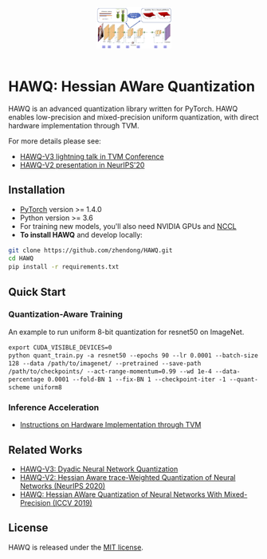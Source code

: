<p align="center">
  <img src="imgs/resnet18_TC.png" width="150">
  <br />
  <br />
  </p>

# HAWQ: Hessian AWare Quantization

HAWQ is an advanced quantization library written for PyTorch. HAWQ enables low-precision and mixed-precision uniform quantization, with direct hardware implementation through TVM.

For more details please see:

- [HAWQ-V3 lightning talk in TVM Conference](https://www.youtube.com/watch?v=VRiujqKU254)
- [HAWQ-V2 presentation in NeurIPS'20](https://neurips.cc/virtual/2020/public/poster_d77c703536718b95308130ff2e5cf9ee.html)

## Installation

* [PyTorch](http://pytorch.org/) version >= 1.4.0
* Python version >= 3.6
* For training new models, you'll also need NVIDIA GPUs and [NCCL](https://github.com/NVIDIA/nccl)
* **To install HAWQ** and develop locally:
```bash
git clone https://github.com/zhendong/HAWQ.git
cd HAWQ
pip install -r requirements.txt
```

## Quick Start
### Quantization-Aware Training
An example to run uniform 8-bit quantization for resnet50 on ImageNet. 
```
export CUDA_VISIBLE_DEVICES=0
python quant_train.py -a resnet50 --epochs 90 --lr 0.0001 --batch-size 128 --data /path/to/imagenet/ --pretrained --save-path /path/to/checkpoints/ --act-range-momentum=0.99 --wd 1e-4 --data-percentage 0.0001 --fold-BN 1 --fix-BN 1 --checkpoint-iter -1 --quant-scheme uniform8
```

### Inference Acceleration
* [Instructions on Hardware Implementation through TVM](tvm_benchmark/README.md)

## Related Works
  - [HAWQ-V3: Dyadic Neural Network Quantization](https://arxiv.org/abs/2011.10680)
  - [HAWQ-V2: Hessian Aware trace-Weighted Quantization of Neural Networks (NeurIPS 2020)](https://arxiv.org/abs/1911.03852)
  - [HAWQ: Hessian AWare Quantization of Neural Networks With Mixed-Precision (ICCV 2019)](https://openaccess.thecvf.com/content_ICCV_2019/html/Dong_HAWQ_Hessian_AWare_Quantization_of_Neural_Networks_With_Mixed-Precision_ICCV_2019_paper.html)


## License

HAWQ is released under the [MIT license](LICENSE).
